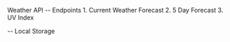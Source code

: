 Weather API
 -- Endpoints
    1. Current Weather Forecast
    2. 5 Day Forecast
    3. UV Index

-- Local Storage
